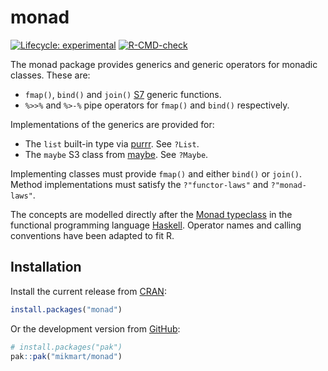 
# monad

<!-- badges: start -->
[![Lifecycle: experimental](https://img.shields.io/badge/lifecycle-experimental-orange.svg)](https://lifecycle.r-lib.org/articles/stages.html#experimental)
[![R-CMD-check](https://github.com/mikmart/monad/actions/workflows/R-CMD-check.yaml/badge.svg)](https://github.com/mikmart/monad/actions/workflows/R-CMD-check.yaml)
<!-- badges: end -->

The monad package provides generics and generic operators for monadic classes. These are:

* `fmap()`, `bind()` and `join()` [S7](https://rconsortium.github.io/S7/) generic functions.
* `%>>%` and `%>-%` pipe operators for `fmap()` and `bind()` respectively.

Implementations of the generics are provided for:

* The `list` built-in type via [purrr](https://purrr.tidyverse.org/). See `?List`.
* The `maybe` S3 class from [maybe](https://armcn.github.io/maybe/). See `?Maybe`.

Implementing classes must provide `fmap()` and either `bind()` or `join()`.
Method implementations must satisfy the `?"functor-laws"` and `?"monad-laws"`.

The concepts are modelled directly after the [Monad typeclass](https://wiki.haskell.org/Monad)
in the functional programming language [Haskell](https://www.haskell.org/).
Operator names and calling conventions have been adapted to fit R.

## Installation

Install the current release from [CRAN](https://cran.r-project.org/):

``` r
install.packages("monad")
```

Or the development version from [GitHub](https://github.com/mikmart/monad):

``` r
# install.packages("pak")
pak::pak("mikmart/monad")
```
